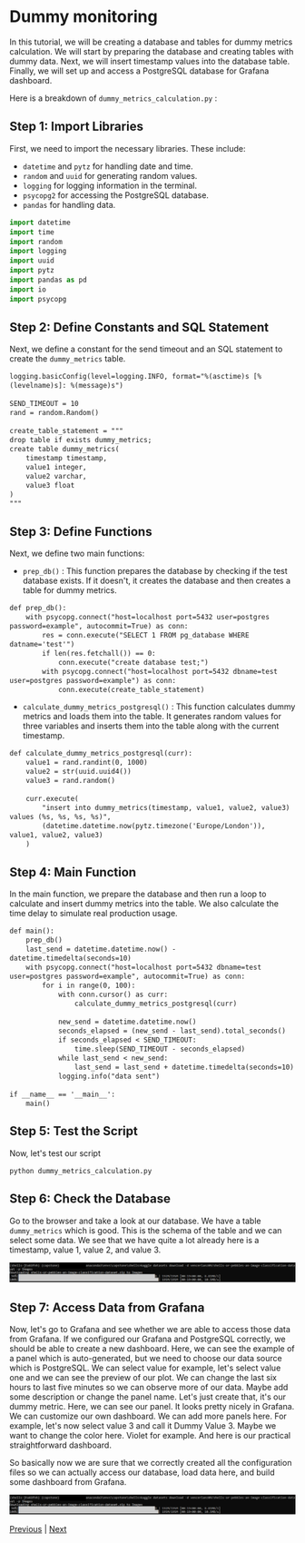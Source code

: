 # Dummy monitoring

In this tutorial, we will be creating a database and tables for dummy metrics calculation. We will start by preparing the database and creating tables with dummy data. Next, we will insert timestamp values into the database table. Finally, we will set up and access a PostgreSQL database for Grafana dashboard. 

Here is a breakdown of `dummy_metrics_calculation.py` :

## Step 1: Import Libraries

First, we need to import the necessary libraries. These include:

- `datetime` and `pytz` for handling date and time.
- `random` and `uuid` for generating random values.
- `logging` for logging information in the terminal.
- `psycopg2` for accessing the PostgreSQL database.
- `pandas` for handling data.

```python
import datetime
import time
import random
import logging 
import uuid
import pytz
import pandas as pd
import io
import psycopg
```

## Step 2: Define Constants and SQL Statement

Next, we define a constant for the send timeout and an SQL statement to create the `dummy_metrics` table.

```
logging.basicConfig(level=logging.INFO, format="%(asctime)s [%(levelname)s]: %(message)s")

SEND_TIMEOUT = 10
rand = random.Random()

create_table_statement = """
drop table if exists dummy_metrics;
create table dummy_metrics(
    timestamp timestamp,
    value1 integer,
    value2 varchar,
    value3 float
)
"""
```

## Step 3: Define Functions

Next, we define two main functions:

- `prep_db()` : This function prepares the database by checking if the test database exists. If it doesn't, it creates the database and then creates a table for dummy metrics.

```
def prep_db():
    with psycopg.connect("host=localhost port=5432 user=postgres password=example", autocommit=True) as conn:
        res = conn.execute("SELECT 1 FROM pg_database WHERE datname='test'")
        if len(res.fetchall()) == 0:
            conn.execute("create database test;")
        with psycopg.connect("host=localhost port=5432 dbname=test user=postgres password=example") as conn:
            conn.execute(create_table_statement)
```

- `calculate_dummy_metrics_postgresql()` : This function calculates dummy metrics and loads them into the table. It generates random values for three variables and inserts them into the table along with the current timestamp.

```
def calculate_dummy_metrics_postgresql(curr):
    value1 = rand.randint(0, 1000)
    value2 = str(uuid.uuid4())
    value3 = rand.random()

    curr.execute(
        "insert into dummy_metrics(timestamp, value1, value2, value3) values (%s, %s, %s, %s)",
        (datetime.datetime.now(pytz.timezone('Europe/London')), value1, value2, value3)
    )
```

## Step 4: Main Function

In the main function, we prepare the database and then run a loop to calculate and insert dummy metrics into the table. We also calculate the time delay to simulate real production usage.

```
def main():
	prep_db()
	last_send = datetime.datetime.now() - datetime.timedelta(seconds=10)
	with psycopg.connect("host=localhost port=5432 dbname=test user=postgres password=example", autocommit=True) as conn:
		for i in range(0, 100):
			with conn.cursor() as curr:
				calculate_dummy_metrics_postgresql(curr)

			new_send = datetime.datetime.now()
			seconds_elapsed = (new_send - last_send).total_seconds()
			if seconds_elapsed < SEND_TIMEOUT:
				time.sleep(SEND_TIMEOUT - seconds_elapsed)
			while last_send < new_send:
				last_send = last_send + datetime.timedelta(seconds=10)
			logging.info("data sent")

if __name__ == '__main__':
	main()
```

## Step 5: Test the Script

Now, let's test our script

```
python dummy_metrics_calculation.py
```

## Step 6: Check the Database

Go to the browser and take a look at our database. We have a table `dummy_metrics` which is good. This is the schema of the table and we can select some data. We see that we have quite a lot already here is a timestamp, value 1, value 2, and value 3.

![dummy_metrics](https://github.com/dimzachar/capstone_mlzoomcamp/blob/master/Extra/kaggle.png)

## Step 7: Access Data from Grafana

Now, let's go to Grafana and see whether we are able to access those data from Grafana. If we configured our Grafana and PostgreSQL correctly, we should be able to create a new dashboard. Here, we can see the example of a panel which is auto-generated, but we need to choose our data source which is PostgreSQL. We can select value for example, let's select value one and we can see the preview of our plot. We can change the last six hours to last five minutes so we can observe more of our data. Maybe add some description or change the panel name. Let's just create that, it's our dummy metric. Here, we can see our panel. It looks pretty nicely in Grafana. We can customize our own dashboard. We can add more panels here. For example, let's now select value 3 and call it Dummy Value 3. Maybe we want to change the color here. Violet for example. And here is our practical straightforward dashboard.

So basically now we are sure that we correctly created all the configuration files so we can actually access our database, load data here, and build some dashboard from Grafana.

![dummy_dashboard](https://github.com/dimzachar/capstone_mlzoomcamp/blob/master/Extra/kaggle.png)

[Previous](baseline.md) | [Next](data_quality.md)